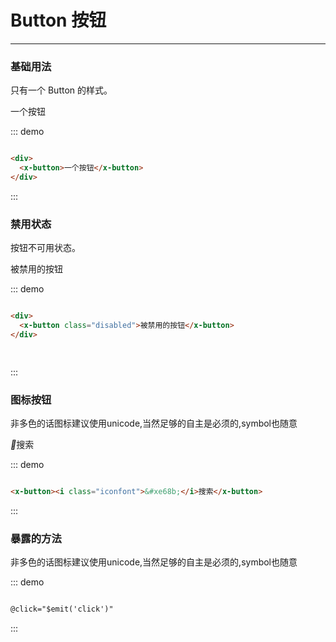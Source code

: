 # Button 按钮
----
### 基础用法
只有一个 Button 的样式。

<div class="demo-block">
    <x-button>一个按钮</x-button>
</div>

::: demo
```html

<div>
  <x-button>一个按钮</x-button>
</div>

```
:::

### 禁用状态

按钮不可用状态。

<div class="demo-block">
  <div>
    <x-button class="disabled">被禁用的按钮</x-button>
  </div>
</div>

::: demo
```html

<div>
  <x-button class="disabled">被禁用的按钮</x-button>
</div>

  
```
:::

### 图标按钮
非多色的话图标建议使用unicode,当然足够的自主是必须的,symbol也随意
<div class="demo-block">
  <x-button><i class="iconfont">&#xe68b;</i>搜索</x-button>
</div>

::: demo
```html

<x-button><i class="iconfont">&#xe68b;</i>搜索</x-button>

```
:::


### 暴露的方法
非多色的话图标建议使用unicode,当然足够的自主是必须的,symbol也随意

::: demo
```html

@click="$emit('click')"

```
:::